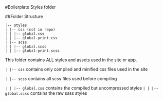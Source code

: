 #Boilerplate Styles folder

##Folder Structure

    |-- styles
    | |-- css (not in repo)
    | | |-- global.css
    | | |-- global-print.css
    | |-- scss
    | | |-- global.scss
    | | |-- global-print.scss


This folder contains ALL styles and assets used in the site or app.

`| |-- css` contains only compiled and minified css files used in the site

`| |-- scss` contains all scss files used before compiling


`| | |-- global.css` contains the compiled but uncompressed styles
`| | |-- global.scss` contains the raw sass styles